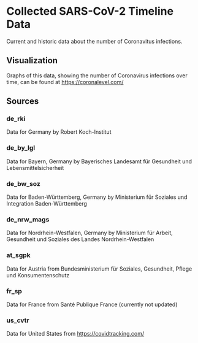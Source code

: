 # Collected SARS-CoV-2 Timeline Data

Current and historic data about the number of Coronavitus infections.

## Visualization

Graphs of this data, showing the number of Coronavirus infections over time, can
be found at https://coronalevel.com/

## Sources

### de\_rki

Data for Germany by Robert Koch-Institut

### de\_by\_lgl

Data for Bayern, Germany by Bayerisches Landesamt für Gesundheit und Lebensmittelsicherheit

### de\_bw\_soz

Data for Baden-Württemberg, Germany by Ministerium für Soziales und Integration Baden-Württemberg

### de\_nrw\_mags

Data for Nordrhein-Westfalen, Germany by Ministerium für Arbeit, Gesundheit und Soziales des Landes Nordrhein-Westfalen

### at\_sgpk

Data for Austria from Bundesministerium für Soziales, Gesundheit, Pflege und Konsumentenschutz

### fr\_sp

Data for France from Santé Publique France (currently not updated)

### us\_cvtr

Data for United States from https://covidtracking.com/
